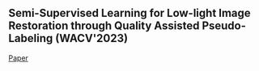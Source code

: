 ## Semi-Supervised Learning for Low-light Image Restoration through Quality Assisted Pseudo-Labeling (WACV'2023)

[Paper]([https://pages.github.com/](https://openaccess.thecvf.com/content/WACV2023/papers/Malik_Semi-Supervised_Learning_for_Low-Light_Image_Restoration_Through_Quality_Assisted_Pseudo-Labeling_WACV_2023_paper.pdf))
